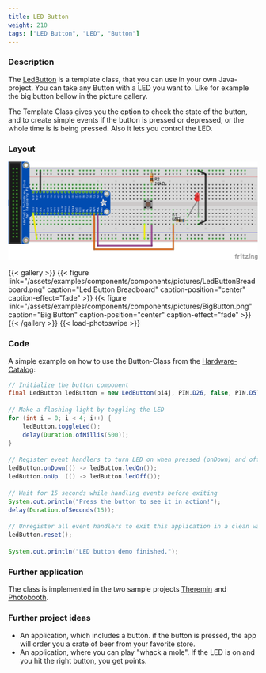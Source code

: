 ```yaml
---
title: LED Button
weight: 210
tags: ["LED Button", "LED", "Button"]
---
```


### Description

The [LedButton](https://github.com/Pi4J/pi4j-example-components/tree/main/src/main/java/com/pi4j/catalog/components/LedButton.java) is a template class, that you can use in your own Java-project.
You can take any Button with a LED you want to. Like for example the big button bellow in the picture gallery.

The Template Class gives you the option to check the state of the button, and to create simple events if the button is pressed or depressed, or the whole time is is being pressed. Also it lets you control the LED.

### Layout

![LEDButton Layout](/assets/examples/components/components/Layout-LEDButton.png)

{{< gallery >}}
{{< figure link="/assets/examples/components/components/pictures/LedButtonBreadboard.png" caption="Led Button Breadboard" caption-position="center" caption-effect="fade" >}}
{{< figure link="/assets/examples/components/components/pictures/BigButton.png" caption="Big Button" caption-position="center" caption-effect="fade" >}}
{{< /gallery >}}
{{< load-photoswipe >}}

### Code

A simple example on how to use the Button-Class from the [Hardware-Catalog](https://github.com/Pi4J/pi4j-example-components):

```java
// Initialize the button component
final LedButton ledButton = new LedButton(pi4j, PIN.D26, false, PIN.D5);

// Make a flashing light by toggling the LED
for (int i = 0; i < 4; i++) {
    ledButton.toggleLed();
    delay(Duration.ofMillis(500));
}

// Register event handlers to turn LED on when pressed (onDown) and off when depressed (onUp)
ledButton.onDown(() -> ledButton.ledOn());
ledButton.onUp  (() -> ledButton.ledOff());

// Wait for 15 seconds while handling events before exiting
System.out.println("Press the button to see it in action!");
delay(Duration.ofSeconds(15));

// Unregister all event handlers to exit this application in a clean way
ledButton.reset();

System.out.println("LED button demo finished.");
```

### Further application

The class is implemented in the two sample projects [Theremin](https://github.com/DieterHolz/RaspPiTheremin) and [Photobooth](https://github.com/DieterHolz/PhotoBooth).

### Further project ideas

- An application, which includes a button. if the button is pressed, the app will order you a crate of beer from your favorite store.
- An application, where you can play "whack a mole". If the LED is on and you hit the right button, you get points.
